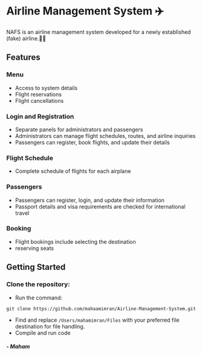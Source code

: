 # Airline Management System ✈️
NAFS is an airline management system developed for a newly established (fake) airline.👴🏻
## Features
### Menu
- Access to system details
- Flight reservations
- Flight cancellations
### Login and Registration
- Separate panels for administrators and passengers
- Administrators can manage flight schedules, routes, and airline inquiries
- Passengers can register, book flights, and update their details
### Flight Schedule 
- Complete schedule of flights for each airplane
### Passengers
- Passengers can register, login, and update their information
- Passport details and visa requirements are checked for international travel
### Booking
- Flight bookings include selecting the destination
- reserving seats
## Getting Started
### Clone the repository: 
- Run the command: 
```shell
git clone https://github.com/mahaamimran/Airline-Management-System.git
```
- Find and replace ```/Users/mahamimran/Files``` with your preferred file destination for file handling.
- Compile and run code
##### - Maham
